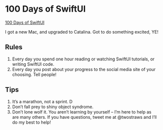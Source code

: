 # 100 Days of SwiftUI
[100 Days of SwiftUI](https://www.hackingwithswift.com/100/swiftui)

I got a new Mac, and upgraded to Catalina. Got to do something excited, YE!


## Rules
1. Every day you spend one hour reading or watching SwiftUI tutorials, or writing SwiftUI code.
2. Every day you post about your progress to the social media site of your choosing. Tell people!

## Tips
1. It’s a marathon, not a sprint. D
2. Don’t fall prey to shiny object syndrome. 
3. Don’t lone wolf it. You aren’t learning by yourself – I’m here to help as are many others. If you have questions, tweet me at @twostraws and I’ll do my best to help!
